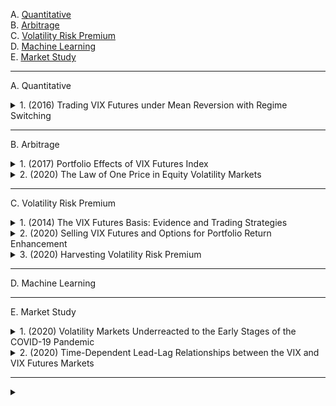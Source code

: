 A. [Quantitative](#A)<br>
B. [Arbitrage](#B)<br>
C. [Volatility Risk Premium](#C)<br>
D. [Machine Learning](#D)<br>
E. [Market Study](#E)<br>

---

<a name="A"></a>
A. Quantitative

<!-- #region Quantitative -->

<!-- #region A1 -->

<details>
<summary>1. (2016) Trading VIX Futures under Mean Reversion with Regime Switching</summary><br>

本研究探討了一種基於**均值回歸與狀態轉換（Regime Switching）**的最優VIX期貨交易策略。透過**Cox-Ingersoll-Ross（CIR）模型**並引入狀態轉換機制，我們建立了一個數學框架來分析投資者的最佳進場與退場時機。這涉及到求解**變分不等式（Variational Inequalities）**系統，以確定最佳交易邊界。

研究的核心內容包括：
1. **交易策略建模**：VIX 被建模為隨市場狀態變動的均值回歸過程，投資者可選擇**做多-平倉（long-short）或做空-平倉（short-long）**兩種交易策略。
2. **最優時機決策**：投資者在不同市場狀態下選擇進場、持倉或離場的最優決策，該決策受交易成本與市場狀態轉換影響。
3. **數值求解方法**：我們使用**投影逐次超鬆弛法（PSOR）**與Crank-Nicolson差分格式來求解最優停止問題，從而獲得最優交易邊界。
4. **交易邊界與市場狀態的影響**：研究發現，交易成本的存在會擴大投資者的等待區間（即更傾向於等待更好的價格）；此外，市場狀態的轉變會顯著影響交易策略，投資者應根據市場環境調整其進場與退場時機。

研究結果表明，在允許市場狀態轉換的情況下，投資者應**延遲進場，以獲取更優的交易機會**，相較於預先決定的單一做多或做空策略更具優勢。此外，本方法亦可應用於其他衍生性金融產品的最優交易決策，如**掉期（swaps）或期權（options）**。

[[中文]](chn/[01]Mean_Reversion_Regime_Switching.md) [[英文]](eng/[01]1605.07945v2.pdf)
</details>

<!-- #endregion -->

<!-- #endregion -->

---

<a name="B"></a>
B. Arbitrage

<!-- #region Arbitrage -->
<!-- #region B1 -->

<details>
<summary>1. (2017) Portfolio Effects of VIX Futures Index</summary><br>

本研究探討 **VIX 期貨指數** 作為**對沖工具**與**安全港資產**的有效性，分析其與 **S&P 500 指數** 之間的動態關係。研究涵蓋 **2006 年 1 月至 2016 年 7 月**，並採用 **GARCH 動態條件相關（DCC-GARCH）模型** 來檢測 VIX 期貨的避險特性。此外，我們通過回歸分析檢測 VIX 期貨在**極端市場波動**（股市下跌 10%、5%、1%）與**重大市場危機**（2008 年全球金融危機、2011 年美國信用評級下調、2016 年英國脫歐）期間的表現。

**研究結果顯示**：
1. **避險功能（Hedging）**：短期 VIX 期貨（STVIX）與中期 VIX 期貨（MTVIX）皆與 S&P 500 指數顯著負相關，證明其避險效果，中期 VIX 期貨表現更穩定。
2. **安全港特性（Safe Haven）**：VIX 期貨在股市極端下跌（10% 和 1% 分位數）時表現為**強安全港**，但在 5% 分位數時避險效果較弱。
3. **市場危機期間表現**：在**2008 年金融危機、2011 年信用評級下調與 2016 年英國脫歐**等事件期間，VIX 期貨表現為**強安全港資產**，且中期 VIX 期貨的避險效果優於短期 VIX 期貨。
4. **投資組合影響**：短期 VIX 期貨可能降低投資組合的長期回報，而中期 VIX 期貨對投資組合的影響較為中性，顯示較高的風險調整後回報（Sharpe Ratio）。

**結論**：本研究證明 VIX 期貨具有穩定的避險功能，特別是在市場動盪期間可作為**安全港資產**。然而，**長期持有 VIX 期貨可能產生負回報**，投資者應透過**動態交易策略**來優化投資組合配置，避免單純的「買入並持有」策略。

[[中文]](chn/[03]Portfolio_Effects_VIX.md) [[英文]](eng/[03]Portfolio_Effects_of_VIX_Futures_Index.pdf)
</details>

<!-- #endregion -->

<!-- #region B2 -->

<details>
<summary>2. (2020) The Law of One Price in Equity Volatility Markets</summary><br>

本研究探討股權波動率市場中 **單一價格法則（Law of One Price）** 的違反現象。雖然 VIX 期貨價格理論上應受無套利限制，但實證結果顯示其價格經常顯著偏離由標普 500 指數期權隱含的上限。這種偏差在市場壓力時期（如金融危機或市場大幅波動時）尤為明顯。

研究發現，這些價格偏差不僅代表靜態套利機會，且具有 **顯著的回報預測能力** 。基於價格偏差構建的 **相對價值交易策略** ，即在期貨價格高於上限時做空、低於下限時做多，能夠獲得高 Sharpe 比率並實現經濟上顯著的超額回報。

進一步分析顯示， **系統性風險與市場需求壓力** 對套利偏差有重要影響。當市場風險上升時，VIX 期貨價格對風險變動的反應小於標普 500 指數期權價格，導致套利偏差縮小。此外，來自散戶與對沖基金的需求壓力（如 VIX 交易所交易產品的影響）亦可能推動 VIX 期貨價格偏離其理論價值。

本研究的結果表明，VIX 期貨與標普 500 指數期權市場之間的套利違規現象廣泛且持續存在，這對投資者和政策制定者在解讀市場風險指標時提出了挑戰，並突顯了市場摩擦對資產定價的影響。

[[中文]](chn/[05]law_price_in_equity_volatility.md) [[英文]](eng/[05]sr953.pdf)
</details>

<!-- #endregion -->

<!-- #endregion -->

---

<a name="C"></a>
C. Volatility Risk Premium

<!-- #region Volatility Risk Premium -->

<!-- #region C1 -->

<details>
<summary>1. (2014) The VIX Futures Basis: Evidence and Trading Strategies</summary><br>

1. **基差無法有效預測 VIX 指數變動**  
2. **基差可用於預測 VIX 期貨回報**  
3. **基於基差的交易策略可獲利**  
4. **市場風險對沖與風險管理措施的影響**  

VIX 期貨基差主要反映 **波動率風險溢價（volatility risk premium）**，而非 VIX 指數的均值回歸特性。  
透過適當的交易策略與對沖，投資者可有效捕捉這一風險溢價，獲得穩健回報。本研究提供了新的實證證據，支持基於 VIX 期貨基差的套利策略。

[[中文]](chn/[04]VIX_Basis_Evidence_Tradin.md) [[英文]](eng/[04]The%20VIX%20Futures%20Basis_%20Evidence%20and%20Trading%20Strategies.pdf)
</details>

<!-- #endregion -->

<!-- #region C2 -->
<details>
<summary>2. (2020) Selling VIX Futures and Options for Portfolio Return Enhancement</summary><br>

本研究探討**賣出VIX期貨與選擇權策略**對於**投資組合回報增強（Return Enhancement）**的影響，並評估其風險與回報特性。由於VIX期貨期限結構多呈順價差（Contango），賣出VIX期貨策略可能在某些市場環境下產生異常優異的表現。然而，該策略亦存在極端的尾部風險，特別是在市場波動劇增的時期，如**2008年金融危機**與**2018年2月「波動性風暴（Volmageddon）」**。

研究發現，小額配置於VIX賣出策略可提高投資組合回報，但裸賣VIX部位可能導致潛在的經濟災難性損失。為降低風險，研究分析了**動態槓桿調整策略（Dynamic De-levering Strategies）**，如**VPDSM與VPNSM指數**，透過調整槓桿比例與VIX買權對沖，降低波動性與最大回撤，提升風險調整後回報。

研究結果顯示，VIX賣出策略在市場穩定時可提升投資組合回報並擴展**效率前緣（Efficient Frontier）**，但長期持有或過度配置可能導致重大虧損。投資者應謹慎管理槓桿與風險對沖，以降低極端市場情境下的損失風險。

[[中文]](chn/[07]Selling_VIX_Futures_and_Options.md) [[英文]](eng/[07]Szado_Selling_VIX_Fut_&_Opt_for_Enhancement_June_15_2020.pdf)
</details>
<!-- #endregion -->

<!-- #region C3 -->
<details>
<summary>3. (2020) Harvesting Volatility Risk Premium
</summary><br>

本研究探討**波動率風險溢酬 (Volatility Risk Premium, VRP)** 的提取方式，特別關注**賣出 delta 對沖期權 (delta-hedged options)** 與**波動率互換 (variance swaps)** 兩種策略在不同金融模型下的表現。透過理論推導與數值模擬，研究發現：

1. **VRP 來源於隱含波動率高於實現波動率的現象**，市場參與者可透過賣出波動率相關產品來獲取收益。
2. **在 Black-Scholes 模型下，delta 對沖期權策略可有效提取 VRP**，但當市場存在**隨機波動率 (Heston 模型)** 或**跳躍風險 (Merton 模型)** 時，該策略的風險顯著增加，甚至可能產生極端虧損。
3. **波動率互換 (variance swaps) 在隨機波動率與跳躍市場下提供更穩定的 VRP 提取方式**，能較有效對沖市場風險。
4. **在隨機波動率與跳躍市場 (Stochastic Volatility Jump Diffusion, SVJD) 下，單純依賴 delta 對沖期權無法有效提取 VRP，甚至可能造成重大損失**，因此需要動態調整交易策略。

[[中文]](chn) [[英文]](eng)
</details>
<!-- #endregion -->

<!-- #endregion -->

---

<a name="D"></a>
D. Machine Learning

<!-- #region Machine Learning -->
<!-- #endregion -->

---

<a name="E"></a>
E. Market Study

<!-- #region Market Study -->

<!-- #region E1 -->
<details>
<summary>1. (2020) Volatility Markets Underreacted to the Early Stages of the COVID-19 Pandemic</summary><br>

本研究探討 2020 年 COVID-19 疫情爆發初期，市場對風險的反應是否符合標準資產定價模型的預期。研究發現，VIX 期貨市場在疫情初期對不斷上升的風險反應不足，呈現「低溢價反應」現象。

這項研究為投資者提供了對市場非理性反應的深刻見解，並強調在極端市場條件下，利用 VIX 溢價異常信號進行交易的潛在獲利機會。

[[中文]](chn/[02]VIX_Underreacted_COVID-19.md) [[英文]](eng/[02]raaa010.pdf)
</details>

<!-- #endregion -->

<!-- #region E2 -->
<details>
<summary>2. (2020) Time-Dependent Lead-Lag Relationships between the VIX and VIX Futures Markets</summary><br>

本研究利用**對稱熱最優路徑方法（Symmetric Thermal Optimal Path, TOPS）**，探討**VIX（波動率指數）與 VIX 期貨市場**之間的動態交互模式。研究發現：

1. 在最初幾年，尤其是在**VIX 期權推出之前**，VIX 指數對 VIX 期貨的影響較為顯著，顯示出 VIX 主導 VIX 期貨市場的情況。
2. 通過 TOPS 方法分析的領先-滯後關係顯示，VIX 與 VIX 期貨之間的關係並非固定不變，而是呈現**交替變化的模式**，而非單向的市場主導關係。
3. **VIX 期貨市場在價格發現中的作用隨時間增強**，特別是在**VIX 交易所交易產品（ETPs）推出後**，VIX 期貨市場變得更加重要。

本研究的發現對於理解 VIX 及其衍生產品在價格發現過程中的角色具有重要意義。

[[中文]](chn/[06]Time_Lead-Lag_VIX.md) [[英文]](eng/[06]1910.13729v1.pdf)
</details>
<!-- #endregion -->

<!-- #endregion -->

<!-- #endregion -->

---

<!-- #region X0 -->
<details>
<summary></summary><br>

[[中文]](chn) [[英文]](eng)
</details>
<!-- #endregion -->
